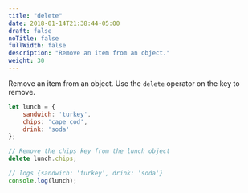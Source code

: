 ```yaml
---
title: "delete"
date: 2018-01-14T21:38:44-05:00
draft: false
noTitle: false
fullWidth: false
description: "Remove an item from an object."
weight: 30
---
```


Remove an item from an object. Use the `delete` operator on the key to remove.

```javascript
let lunch = {
	sandwich: 'turkey',
	chips: 'cape cod',
	drink: 'soda'
};

// Remove the chips key from the lunch object
delete lunch.chips;

// logs {sandwich: 'turkey', drink: 'soda'}
console.log(lunch);
```